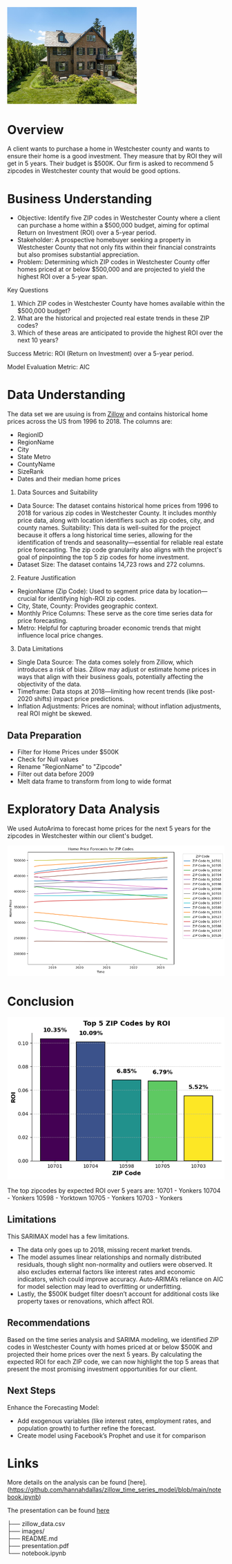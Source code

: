 <img src="./images/house.jpg" alt="house" width="300"/>

# Overview
A client wants to purchase a home in Westchester county and wants to ensure their home is a good investment. They measure that by ROI they will get in 5 years. Their budget is $500K. Our firm is asked to recommend 5 zipcodes in Westchester county that would be good options.

# Business Understanding
* Objective: Identify five ZIP codes in Westchester County where a client can purchase a home within a $500,000 budget, aiming for optimal Return on Investment (ROI) over a 5-year period.
* Stakeholder: A prospective homebuyer seeking a property in Westchester County that not only fits within their financial constraints but also promises substantial appreciation.
* Problem: Determining which ZIP codes in Westchester County offer homes priced at or below $500,000 and are projected to yield the highest ROI over a 5-year span.

Key Questions
1. Which ZIP codes in Westchester County have homes available within the $500,000 budget?
2. What are the historical and projected real estate trends in these ZIP codes?
3. Which of these areas are anticipated to provide the highest ROI over the next 10 years?

Success Metric: ROI (Return on Investment) over a 5-year period.

Model Evaluation Metric: AIC

# Data Understanding
The data set we are usuing is from [Zillow](https://www.zillow.com/research/data/) and contains historical home prices across the US from 1996 to 2018.
The columns are:
* RegionID
* RegionName
* City
* State Metro
* CountyName
* SizeRank
* Dates and their median home prices

1. Data Sources and Suitability
* Data Source: The dataset contains historical home prices from 1996 to 2018 for various zip codes in Westchester County. It includes monthly price data, along with location identifiers such as zip codes, city, and county names. Suitability: This data is well-suited for the project because it offers a long historical time series, allowing for the identification of trends and seasonality—essential for reliable real estate price forecasting. The zip code granularity also aligns with the project's goal of pinpointing the top 5 zip codes for home investment.
* Dataset Size: The dataset contains 14,723 rows and 272 columns.
2. Feature Justification
* RegionName (Zip Code): Used to segment price data by location—crucial for identifying high-ROI zip codes.
* City, State, County: Provides geographic context.
* Monthly Price Columns: These serve as the core time series data for price forecasting.
* Metro: Helpful for capturing broader economic trends that might influence local price changes.
3. Data Limitations
* Single Data Source: The data comes solely from Zillow, which introduces a risk of bias. Zillow may adjust or estimate home prices in ways that align with their business goals, potentially affecting the objectivity of the data.
* Timeframe: Data stops at 2018—limiting how recent trends (like post-2020 shifts) impact price predictions.
* Inflation Adjustments: Prices are nominal; without inflation adjustments, real ROI might be skewed.

## Data Preparation
* Filter for Home Prices under $500K
* Check for Null values
* Rename "RegionName" to "Zipcode"
* Filter out data before 2009
* Melt data frame to transform from long to wide format

# Exploratory Data Analysis
We used AutoArima to forecast home prices for the next 5 years for the zipcodes in Westchester within our client's budget.

![Price Forecasts](./images/price_forecasts.png)

# Conclusion
![Top ROIs](./images/top_5_roi.png)

The top zipcodes by expected ROI over 5 years are:
10701 - Yonkers
10704 - Yonkers
10598 - Yorktown
10705 - Yonkers
10703 - Yonkers

## Limitations
This SARIMAX model has a few limitations. 
* The data only goes up to 2018, missing recent market trends. 
* The model assumes linear relationships and normally distributed residuals, though slight non-normality and outliers were observed. It also excludes external factors like interest rates and economic indicators, which could improve accuracy. Auto-ARIMA’s reliance on AIC for model selection may lead to overfitting or underfitting. 
* Lastly, the $500K budget filter doesn’t account for additional costs like property taxes or renovations, which affect ROI.

## Recommendations
Based on the time series analysis and SARIMA modeling, we identified ZIP codes in Westchester County with homes priced at or below $500K and projected their home prices over the next 5 years. By calculating the expected ROI for each ZIP code, we can now highlight the top 5 areas that present the most promising investment opportunities for our client.

## Next Steps
Enhance the Forecasting Model:
* Add exogenous variables (like interest rates, employment rates, and population growth) to further refine the forecast.
* Create model using Facebook’s Prophet and use it for comparison
 
# Links
More details on the analysis can be found [here].(https://github.com/hannahdallas/zillow_time_series_model/blob/main/notebook.ipynb)

The presentation can be found [here](https://docs.google.com/presentation/d/1UnwhOtG6VXyiT7JYCG60OG-SGA8XWjSGLtsaN6632Xw/edit#slide=id.p6)

├── zillow_data.csv   
├── images/              
├── README.md           
├── presentation.pdf      
└── notebook.ipynb  
